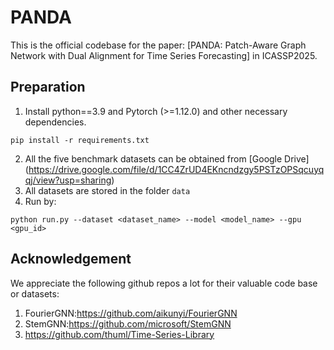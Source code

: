 # PANDA

This is the official codebase for the paper: [PANDA: Patch-Aware Graph Network with Dual Alignment for Time Series Forecasting] in ICASSP2025.



## Preparation

1. Install python==3.9 and Pytorch (>=1.12.0) and other necessary dependencies.
```
pip install -r requirements.txt
```
2. All the five benchmark datasets can be obtained from [Google Drive]
(https://drive.google.com/file/d/1CC4ZrUD4EKncndzgy5PSTzOPSqcuyqqj/view?usp=sharing) 
3. All datasets are stored in the folder `data` 
4. Run by:
```
python run.py --dataset <dataset_name> --model <model_name> --gpu <gpu_id>
```

## Acknowledgement
We appreciate the following github repos a lot for their valuable code base or datasets:
1. FourierGNN:https://github.com/aikunyi/FourierGNN
2. StemGNN:https://github.com/microsoft/StemGNN
3. https://github.com/thuml/Time-Series-Library
